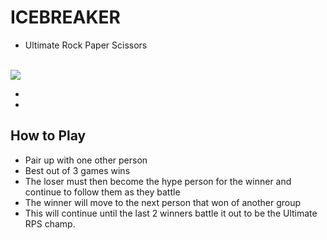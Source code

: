 # ICEBREAKER
* Ultimate Rock Paper Scissors
<br>
<img src= "https://images.discordapp.net/avatars/421090818506358784/ad4a1fad288cf8d6471c067ef414cd53.png?size=512">


-
-
## How to Play
* Pair up with one other person
* Best out of 3 games wins
* The loser must then become the hype person for the winner and continue to follow them as they battle
* The winner will move to the next person that won of another group
* This will continue until the last 2 winners battle it out to be the Ultimate RPS champ.
